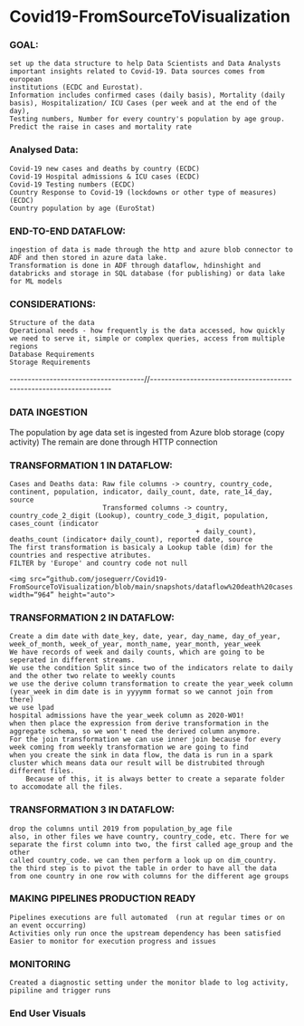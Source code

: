 # Covid19-FromSourceToVisualization


### GOAL: 
	set up the data structure to help Data Scientists and Data Analysts important insights related to Covid-19. Data sources comes from european 
	institutions (ECDC and Eurostat).
	Information includes confirmed cases (daily basis), Mortality (daily basis), Hospitalization/ ICU Cases (per week and at the end of the day),
	Testing numbers, Number for every country's population by age group.
	Predict the raise in cases and mortality rate
	
### Analysed Data: 
	Covid-19 new cases and deaths by country (ECDC)
	Covid-19 Hospital admissions & ICU cases (ECDC)
	Covid-19 Testing numbers (ECDC)
	Country Response to Covid-19 (lockdowns or other type of measures) (ECDC)
	Country population by age (EuroStat)
	  

### END-TO-END DATAFLOW:
	ingestion of data is made through the http and azure blob connector to ADF and then stored in azure data lake.
	Transformation is done in ADF through dataflow, hdinshight and databricks and storage in SQL database (for publishing) or data lake for ML models
	
### CONSIDERATIONS:
	Structure of the data
	Operational needs - how frequently is the data accessed, how quickly we need to serve it, simple or complex queries, access from multiple regions
	Database Requirements
	Storage Requirements
	  
-------------------------------------//-------------------------------------------------------------------	  
	  
### DATA INGESTION 
  The population by age data set is ingested from Azure blob storage (copy activity)
  The remain are done through HTTP connection
	
### TRANSFORMATION 1 IN DATAFLOW:
	Cases and Deaths data: Raw file columns -> country, country_code, continent, population, indicator, daily_count, date, rate_14_day, source
						   Transformed columns -> country, country_code_2_digit (Lookup), country_code_3_digit, population, cases_count (indicator
												  + daily_count), deaths_count (indicator+ daily_count), reported date, source
	The first transformation is basicaly a Lookup table (dim) for the countries and respective atributes.
	FILTER by 'Europe' and country code not null
	
	<img src=“github.com/joseguerr/Covid19-FromSourceToVisualization/blob/main/snapshots/dataflow%20death%20cases.png" width=“964” height="auto">
	
	
### TRANSFORMATION 2 IN DATAFLOW:
	Create a dim date with date_key, date, year, day_name, day_of_year, week_of_month, week_of_year, month_name, year_month, year_week
	We have records of week and daily counts, which are going to be seperated in different streams.
	We use the condition Split since two of the indicators relate to daily and the other two relate to weekly counts
	we use the derive column transformation to create the year_week column (year_week in dim date is in yyyymm format so we cannot join from there)
	we use lpad
	hospital admissions have the year_week column as 2020-W01!
	when then place the expression from derive transformation in the aggregate schema, so we won't need the derived column anymore.
	For the join transformation we can use inner join because for every week coming from weekly transformation we are going to find 
	when you create the sink in data flow, the data is run in a spark cluster which means data our result will be distrubited through different files.
		Because of this, it is always better to create a separate folder to accomodate all the files.

### TRANSFORMATION 3 IN DATAFLOW:
	drop the columns until 2019 from population_by_age file
	also, in other files we have country, country_code, etc. There for we separate the first column into two, the first called age_group and the other
	called country_code. we can then perform a look up on dim_country.
	the third step is to pivot the table in order to have all the data from one country in one row with columns for the different age groups
	
	
### MAKING PIPELINES PRODUCTION READY
	Pipelines executions are full automated  (run at regular times or on an event occurring)
	Activities only run once the upstream dependency has been satisfied
	Easier to monitor for execution progress and issues
	
### MONITORING
	
	Created a diagnostic setting under the monitor blade to log activity, pipiline and trigger runs
  
  
### End User Visuals
